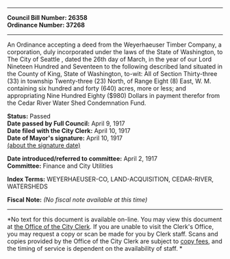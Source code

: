 * * * * *  
  
**Council Bill Number: [](#h0)[](#h2)26358**   
**Ordinance Number: 37268**  
  
* * * * *  
  
An Ordinance accepting a deed from the Weyerhaeuser Timber Company, a corporation, duly incorporated under the laws of the State of Washington, to The City of Seattle , dated the 26th day of March, in the year of our Lord Nineteen Hundred and Seventeen to the following described land situated in the County of King, State of Washington, to-wit: All of Section Thirty-three (33) in township Twenty-three (23) North, of Range Eight (8) East, W. M. containing six hundred and forty (640) acres, more or less; and appropriating Nine Hundred Eighty ($980) Dollars in payment therefor from the Cedar River Water Shed Condemnation Fund.  
  
**Status:** Passed   
**Date passed by Full Council:** April 9, 1917   
**Date filed with the City Clerk:** April 10, 1917   
**Date of Mayor's signature:** April 10, 1917   
[(about the signature date)](/~public/approvaldate.htm)   
  
  
**Date introduced/referred to committee:** April 2, 1917   
**Committee:** Finance and City Utilities   
  
**Index Terms:** WEYERHAEUSER-CO, LAND-ACQUISITION, CEDAR-RIVER, WATERSHEDS  
  
**Fiscal Note:** *(No fiscal note available at this time)*  
  
* * * * *  
  
*No text for this document is available on-line. You may view this document at [the Office of the City Clerk](http://www.seattle.gov/leg/clerk/contactUs.htm). If you are unable to visit the Clerk's Office, you may request a copy or scan be made for you by Clerk staff. Scans and copies provided by the Office of the City Clerk are subject to [copy fees](http://clerk.seattle.gov/~public/clerkfees.htm), and the timing of service is dependent on the availability of staff. *  
  
  
